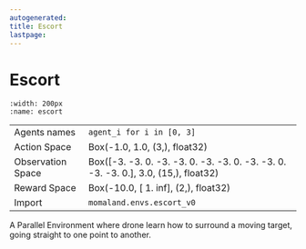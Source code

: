 ```yaml
---
autogenerated:
title: Escort
lastpage:
---
```


# Escort
```{figure} ../_static/gifs/escort.gif
:width: 200px
:name: escort
```
|   |   |
|---|---|
| Agents names | `agent_i for i in [0, 3]` |
| Action Space | Box(-1.0, 1.0, (3,), float32) |
| Observation Space | Box([-3. -3.  0. -3. -3.  0. -3. -3.  0. -3. -3.  0. -3. -3.  0.], 3.0, (15,), float32) |
| Reward Space | Box(-10.0, [ 1. inf], (2,), float32) |
| Import | `momaland.envs.escort_v0` |

A Parallel Environment where drone learn how to surround a moving target, going straight to one point to another.
